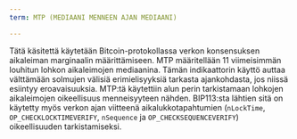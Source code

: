 ```yaml
---
term: MTP (MEDIAANI MENNEEN AJAN MEDIAANI)

---
```

Tätä käsitettä käytetään Bitcoin-protokollassa verkon konsensuksen aikaleiman marginaalin määrittämiseen. MTP määritellään 11 viimeisimmän louhitun lohkon aikaleimojen mediaanina. Tämän indikaattorin käyttö auttaa välttämään solmujen välisiä erimielisyyksiä tarkasta ajankohdasta, jos niissä esiintyy eroavaisuuksia. MTP:tä käytettiin alun perin tarkistamaan lohkojen aikaleimojen oikeellisuus menneisyyteen nähden. BIP113:sta lähtien sitä on käytetty myös verkon ajan viitteenä aikalukkotapahtumien (`nLockTime`, `OP_CHECKLOCKTIMEVERIFY`, `nSequence` ja `OP_CHECKSEQUENCEVERIFY`) oikeellisuuden tarkistamiseksi.
